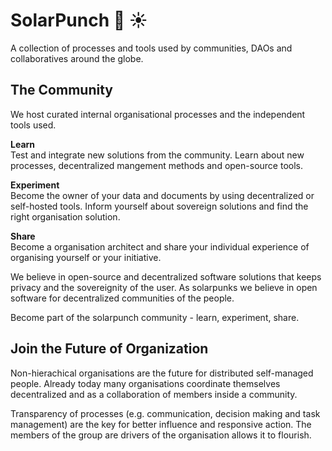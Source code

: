 # SolarPunch :muscle: :sunny:

A collection of processes and tools used by communities, DAOs and collaboratives around the globe.

## The Community

We host curated internal organisational processes and the independent tools used. 

**Learn**  
Test and integrate new solutions from the community. Learn about new processes, decentralized mangement methods and open-source tools.   

**Experiment**  
Become the owner of your data and documents by using decentralized or self-hosted tools. Inform yourself about sovereign solutions and find the right organisation solution.  

**Share**  
Become a organisation architect and share your individual experience of organising yourself or your initiative. 

We believe in open-source and decentralized software solutions that keeps privacy and the sovereignity of the user. As solarpunks we believe in open software for decentralized communities of the people. 

Become part of the solarpunch community - learn, experiment, share. 

## Join the Future of Organization

Non-hierachical organisations are the future for distributed self-managed people. Already today many organisations coordinate themselves decentralized and as a collaboration of members inside a community. 

Transparency of processes (e.g. communication, decision making and task management) are the key for better influence and responsive action. The members of the group are drivers of the organisation allows it to flourish.
